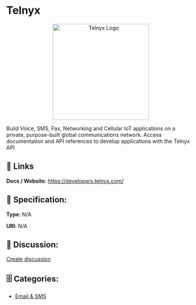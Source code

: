 # Telnyx
<p align="center">
    <img width="256" src="https://raw.githubusercontent.com/apis-list/apis-list/main/apis/telnyx/logo_256x256.png" alt="Telnyx Logo"/>
</p>

Build Voice, SMS, Fax, Networking and Cellular IoT applications on a private, purpose-built global communications network. Access documentation and API references to develop applications with the Telnyx API

##  🔗 Links
**Docs / Website**: https://developers.telnyx.com/

## 🧬 Specification:
**Type**: N/A

**URI**: N/A

## 💬 Discussion:
[Create discussion](https://github.com/apis-list/apis-list/discussions/new)

## 🗄️ Categories:
- [Email & SMS](https://github.com/apis-list/apis-list#email--sms)



